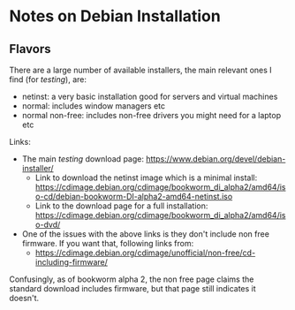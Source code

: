 # Notes on Debian Installation

## Flavors

There are a large number of available installers, the main relevant ones I find (for *testing*), are:

* netinst: a very basic installation good for servers and virtual machines
* normal: includes window managers etc
* normal non-free: includes non-free drivers you might need for a laptop etc

Links:

* The main *testing* download page: <https://www.debian.org/devel/debian-installer/>
    * Link to download the netinst image which is a minimal install: <https://cdimage.debian.org/cdimage/bookworm_di_alpha2/amd64/iso-cd/debian-bookworm-DI-alpha2-amd64-netinst.iso>
    * Link to the download page for a full installation: <https://cdimage.debian.org/cdimage/bookworm_di_alpha2/amd64/iso-dvd/>
* One of the issues with the above links is they don't include non free firmware. If you want that, following links from:
    * <https://cdimage.debian.org/cdimage/unofficial/non-free/cd-including-firmware/>

Confusingly, as of bookworm alpha 2, the non free page claims the standard download includes firmware, but that page still indicates it doesn't.

